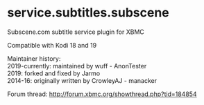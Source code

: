 service.subtitles.subscene
==========================

Subscene.com subtitle service plugin for XBMC

Compatible with Kodi 18 and 19

Maintainer history:\
2019-currently: maintained by wuff - AnonTester\
2019: forked and fixed by Jarmo\
2014-16: originally written by CrowleyAJ - manacker

Forum thread: http://forum.xbmc.org/showthread.php?tid=184854
